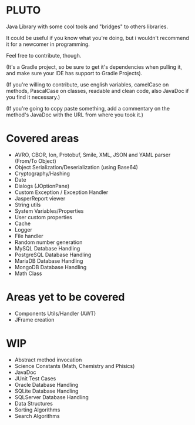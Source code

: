 # PLUTO
Java Library with some cool tools and "bridges" to others libraries.

It could be useful if you know what you're doing, but i wouldn't recommend it for a newcomer in programming.

Feel free to contribute, though.

(It's a Gradle project, so be sure to get it's dependencies when pulling it, and make sure your IDE has support to Gradle Projects).

(If you're willing to contribute, use english variables, camelCase on methods, PascalCase on classes, readable and clean code, also JavaDoc if you find it necessary.) 

(If you're going to copy paste something, add a commentary on the method's JavaDoc with the URL from where you took it.)

# Covered areas
* AVRO, CBOR, Ion, Protobuf, Smile, XML, JSON and YAML parser (From/To Object)
* Object Serialization/Deserialization (using Base64)
* Cryptography/Hashing
* Date
* Dialogs (JOptionPane)
* Custom Exception / Exception Handler
* JasperReport viewer
* String utils
* System Variables/Properties
* User custom properties
* Cache
* Logger
* File handler
* Random number generation
* MySQL Database Handling
* PostgreSQL Database Handling
* MariaDB Database Handling
* MongoDB Database Handling
* Math Class

# Areas yet to be covered
* Components Utils/Handler (AWT)
* JFrame creation

# WIP
* Abstract method invocation
* Science Constants (Math, Chemistry and Phisics)
* JavaDoc
* JUnit Test Cases
* Oracle Database Handling
* SQLite Database Handling
* SQLServer Database Handling
* Data Structures
* Sorting Algorithms
* Search Algorithms


